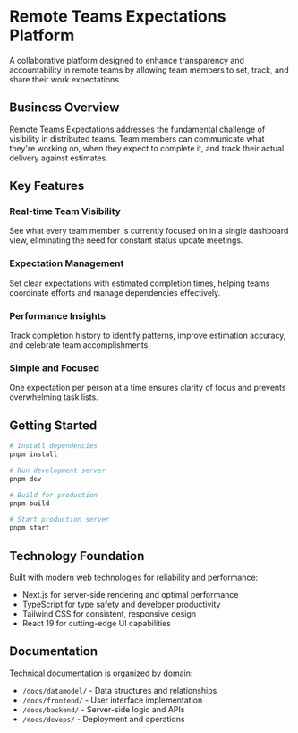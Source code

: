 # Remote Teams Expectations Platform

A collaborative platform designed to enhance transparency and accountability in remote teams by allowing team members to set, track, and share their work expectations.

## Business Overview

Remote Teams Expectations addresses the fundamental challenge of visibility in distributed teams. Team members can communicate what they're working on, when they expect to complete it, and track their actual delivery against estimates.

## Key Features

### Real-time Team Visibility
See what every team member is currently focused on in a single dashboard view, eliminating the need for constant status update meetings.

### Expectation Management
Set clear expectations with estimated completion times, helping teams coordinate efforts and manage dependencies effectively.

### Performance Insights
Track completion history to identify patterns, improve estimation accuracy, and celebrate team accomplishments.

### Simple and Focused
One expectation per person at a time ensures clarity of focus and prevents overwhelming task lists.

## Getting Started

```bash
# Install dependencies
pnpm install

# Run development server
pnpm dev

# Build for production
pnpm build

# Start production server
pnpm start
```

## Technology Foundation

Built with modern web technologies for reliability and performance:
- Next.js for server-side rendering and optimal performance
- TypeScript for type safety and developer productivity
- Tailwind CSS for consistent, responsive design
- React 19 for cutting-edge UI capabilities

## Documentation

Technical documentation is organized by domain:
- `/docs/datamodel/` - Data structures and relationships
- `/docs/frontend/` - User interface implementation
- `/docs/backend/` - Server-side logic and APIs
- `/docs/devops/` - Deployment and operations